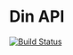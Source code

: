# Din API

[![Build Status](https://jenkins.naebers.me/buildStatus/icon?job=din-api/master)](https://jenkins.naebers.me/job/din-api/job/master)

